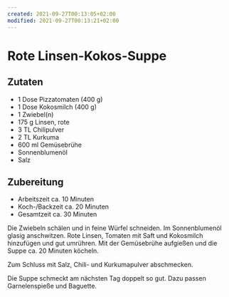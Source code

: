 ```yaml
---
created: 2021-09-27T00:13:05+02:00
modified: 2021-09-27T00:13:21+02:00
---
```


# Rote Linsen-Kokos-Suppe

## Zutaten

* 1 Dose 	Pizzatomaten (400 g)
* 1 Dose 	Kokosmilch (400 g)
* 1 	Zwiebel(n)
* 175 g 	Linsen, rote
* 3 TL 	Chilipulver
* 2 TL 	Kurkuma
* 600 ml 	Gemüsebrühe
* Sonnenblumenöl
* Salz

## Zubereitung

- Arbeitszeit ca. 10 Minuten
- Koch-/Backzeit ca. 20 Minuten
- Gesamtzeit ca. 30 Minuten 

Die Zwiebeln schälen und in feine Würfel schneiden. Im Sonnenblumenöl glasig anschwitzen. Rote Linsen, Tomaten mit Saft und Kokosmilch hinzufügen und gut umrühren. Mit der Gemüsebrühe aufgießen und die Suppe ca. 20 Minuten köcheln.

Zum Schluss mit Salz, Chili- und Kurkumapulver abschmecken.

Die Suppe schmeckt am nächsten Tag doppelt so gut. Dazu passen Garnelenspieße und Baguette. 